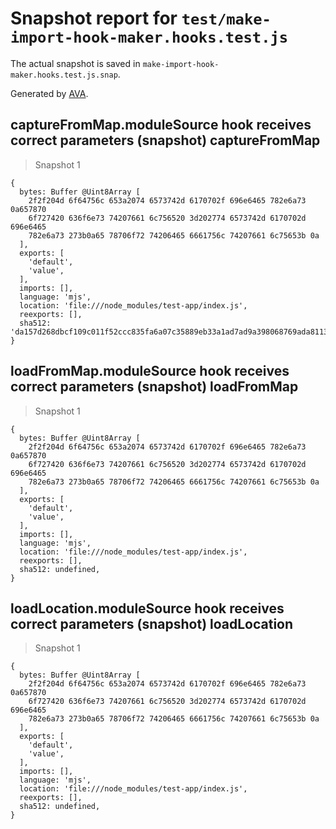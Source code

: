 # Snapshot report for `test/make-import-hook-maker.hooks.test.js`

The actual snapshot is saved in `make-import-hook-maker.hooks.test.js.snap`.

Generated by [AVA](https://avajs.dev).

## captureFromMap.moduleSource hook receives correct parameters (snapshot) captureFromMap

> Snapshot 1

    {
      bytes: Buffer @Uint8Array [
        2f2f204d 6f64756c 653a2074 6573742d 6170702f 696e6465 782e6a73 0a657870
        6f727420 636f6e73 74207661 6c756520 3d202774 6573742d 6170702d 696e6465
        782e6a73 273b0a65 78706f72 74206465 6661756c 74207661 6c75653b 0a
      ],
      exports: [
        'default',
        'value',
      ],
      imports: [],
      language: 'mjs',
      location: 'file:///node_modules/test-app/index.js',
      reexports: [],
      sha512: 'da157d268dbcf109c011f52ccc835fa6a07c35889eb33a1ad7ad9a398068769ada811359b3e05256adf7101999a00a7d6acb1b5f97206692792fb813645905fe',
    }

## loadFromMap.moduleSource hook receives correct parameters (snapshot) loadFromMap

> Snapshot 1

    {
      bytes: Buffer @Uint8Array [
        2f2f204d 6f64756c 653a2074 6573742d 6170702f 696e6465 782e6a73 0a657870
        6f727420 636f6e73 74207661 6c756520 3d202774 6573742d 6170702d 696e6465
        782e6a73 273b0a65 78706f72 74206465 6661756c 74207661 6c75653b 0a
      ],
      exports: [
        'default',
        'value',
      ],
      imports: [],
      language: 'mjs',
      location: 'file:///node_modules/test-app/index.js',
      reexports: [],
      sha512: undefined,
    }

## loadLocation.moduleSource hook receives correct parameters (snapshot) loadLocation

> Snapshot 1

    {
      bytes: Buffer @Uint8Array [
        2f2f204d 6f64756c 653a2074 6573742d 6170702f 696e6465 782e6a73 0a657870
        6f727420 636f6e73 74207661 6c756520 3d202774 6573742d 6170702d 696e6465
        782e6a73 273b0a65 78706f72 74206465 6661756c 74207661 6c75653b 0a
      ],
      exports: [
        'default',
        'value',
      ],
      imports: [],
      language: 'mjs',
      location: 'file:///node_modules/test-app/index.js',
      reexports: [],
      sha512: undefined,
    }
